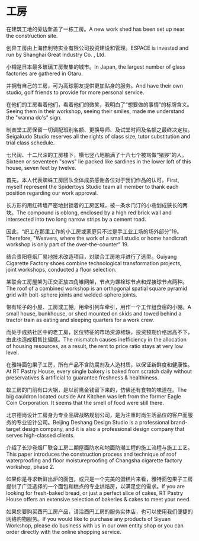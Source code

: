 # 工房

<p><span class="chinese">在建筑工地的旁边新盖了一栋工房。</span><span class="english">A new work shed has been set up near the construction site.</span></p>

<p><span class="chinese">创异工房由上海佳利特实业有限公司投资建设和管理。</span><span class="english">ESPACE is invested and run by Shanghai Great Industry Co. , Ltd.</span></p>

<p><span class="chinese">小樽是日本最多玻璃工房聚集的城市。</span><span class="english">In Japan, the largest number of glass factories are gathered in Otaru.</span></p>

<p><span class="chinese">并拥有自己的工房，可为高球朋友提供更加贴身的服务。</span><span class="english">And have their own studio, golf friends to provide for more personal service.</span></p>

<p><span class="chinese">在他们的工房看着他们，看着他们的微笑，我明白了“想要做的事情”的标牌含义。</span><span class="english">Seeing them in their workshop, seeing their smiles, made me understand the "wanna do's" sign.</span></p>

<p><span class="chinese">制楽堂工房保留一切调配班别名额、更换导师、及试堂时间及名额之最终决定权。</span><span class="english">Seigakudo Studio reserves all the rights of class size, tutor substitution and trial class schedule.</span></p>

<p><span class="chinese">七尺阔、十二尺深的工房楼下，横七竖八地躺满了十六七个被骂做“猪猡”的人。</span><span class="english">Sixteen or seventeen "sows" lie packed like sardines in the lower loft of this house, seven feet by twelve.</span></p>

<p><span class="chinese">首先，本人代表蜘蛛工房团队全体成员感谢各位对于我们作品的认可。</span><span class="english">First, myself represent the Spidertoys Studio team all member to thank each position regarding our work approval.</span></p>

<p><span class="chinese">长方形的用红砖墙严密地封锁着的工房区域，被一条水门汀的小巷划成狭长的两块。</span><span class="english">The compound is oblong, enclosed by a high red brick wall and intersected into two long narrow strips by a cement road.</span></p>

<p><span class="chinese">因此，“织工在那里工作的小工房或家庭只不过是手工业工场的场外部分”19。</span><span class="english">Therefore, "Weavers, where the work of a small studio or home handicraft workshop is only part of the over-the-counter" 19.</span></p>

<p><span class="chinese">结合贵阳卷烟厂易地技术改造项目，对联合工房地坪进行了选型。</span><span class="english">Guiyang Cigarette Factory shoes combine technological transformation projects, joint workshops, conducted a floor selection.</span></p>

<p><span class="chinese">某联合工房屋架为正交正放四角锥网架，节点为螺栓球节点和焊接球节点两种。</span><span class="english">The roof of a combined workshop is an orthogonal spatial square pyramid grid with bolt-sphere joints and welded-sphere joints.</span></p>

<p><span class="chinese">带有轮子的小屋、工房或工棚，用牵引列车牵引，用作一个工作组食宿的小棚。</span><span class="english">A small house, bunkhouse, or shed mounted on skids and towed behind a tractor train as eating and sleeping quarters for a work crew.</span></p>

<p><span class="chinese">而处于成熟社区中的老工房，区位特征的市场资源稀缺，投资预期价格居高不下，由此也造成租售比偏低。</span><span class="english">The mismatch causes inefficiency in the allocation of housing resources, as a result, the rent to price ratio stays at very low level.</span></p>

<p><span class="chinese">在雅特面包果子工房，所有产品不含防腐剂及人造材质，以保证新鲜度和健康性。</span><span class="english">At RT Pastry House, every single bakery is baked from scratch daily without preservatives & artificial to guarantee freshness & healthiness.</span></p>

<p><span class="chinese">蚁工房的门前有口大锅，是以前鹰金钱留下来的，仿佛还有食物的味道在。</span><span class="english">The big cauldron located outside Ant Kitchen was left from the former Eagle Coin Corporation. It seems that the smell of food were still there.</span></p>

<p><span class="chinese">北京德尚设计工房身为专业品牌战略规划公司，是为注重时尚生活品位的客户而服务的专业设计公司。</span><span class="english">Beijing Deshang Design Studio is a professional brand-target design company, and it is also a professional design company that serves high-classed clients.</span></p>

<p><span class="chinese">介绍了长沙卷烟厂联合工房二期屋面防水和地面防潮工程的施工流程与施工工艺。</span><span class="english">This paper introduces the construction process and technique of roof waterproofing and floor moistureproofing of Changsha cigarette factory workshop, phase 2.</span></p>

<p><span class="chinese">如果你是寻求新鲜出炉的面包，或只是一个完美的蛋糕片来看，雅特面包果子工房提供了广泛选择的一个面包和糕点的专业烘焙房，以满足您的需求。</span><span class="english">If you are looking for fresh-baked bread, or just a perfect slice of cakes, RT Pastry House offers an extensive selection of bakeries & cakes to meet your need.</span></p>

<p><span class="chinese">如果您要购买酉円工房产品，请洽酉円工房的服务实体店，也可以使用我们便捷的网络购物服务。</span><span class="english">If you would like to purchase any products of Siyuan Workshop, please do business with us in our own entity shop or you can order directly with the online shopping service.</span></p>

